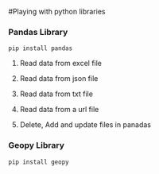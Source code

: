 #Playing with python libraries

### Pandas Library


<code>pip install pandas</code>
1. Read data from excel file
2. Read data from json file
3. Read data from txt file
4. Read data from a url file

5. Delete, Add and update files in panadas

### Geopy Library

<code>pip install geopy</code>